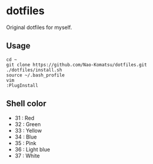 # dotfiles

Original dotfiles for myself.

## Usage

```
cd ~
git clone https://github.com/Nao-Komatsu/dotfiles.git
./dotfiles/install.sh
source ~/.bash_profile
vim
:PlugInstall
```

## Shell color

- 31 : Red
- 32 : Green
- 33 : Yellow
- 34 : Blue
- 35 : Pink
- 36 : Light blue
- 37 : White
